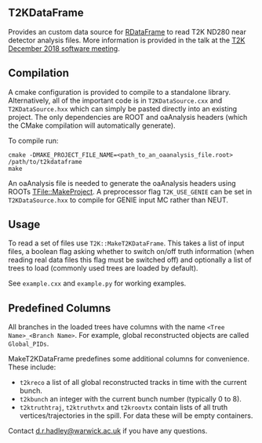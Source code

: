 ## T2KDataFrame

Provides an custom data source for [RDataFrame](https://root.cern/doc/master/classROOT_1_1RDataFrame.html) to read T2K ND280 near detector analysis files. More information is provided in the talk at the [T2K December 2018 software meeting](https://t2k.org/nd280/software/meetings/2018Meetings/swreconMeet3Dec2018/t2kdataframe).

## Compilation

A cmake configuration is provided to compile to a standalone library. Alternatively, all of the important code is in
`T2KDataSource.cxx` and `T2KDataSource.hxx` which can simply be pasted directly into an existing project.
The only dependencies are ROOT and oaAnalysis headers (which the CMake compilation will automatically generate).

To compile run:
```
cmake -DMAKE_PROJECT_FILE_NAME=<path_to_an_oaanalysis_file.root> /path/to/t2kdataframe
make
```
An oaAnalysis file is needed to generate the oaAnalysis headers using ROOTs [TFile::MakeProject](https://root.cern/doc/master/classROOT_1_1RDataFrame.html). A preprocessor flag `T2K_USE_GENIE` can be set in `T2KDataSource.hxx` to compile for GENIE input MC rather than NEUT.

## Usage

To read a set of files use `T2K::MakeT2KDataFrame`. This takes a list of input files, a boolean flag asking whether to
switch on/off truth information (when reading real data files this flag must be switched off) and optionally a list
of trees to load (commonly used trees are loaded by default).

See `example.cxx` and `example.py` for working examples.

## Predefined Columns

All branches in the loaded trees have columns with the name `<Tree Name>_<Branch Name>`. For example, global reconstructed objects are called `Global_PIDs`.

MakeT2KDataFrame predefines some additional columns for convenience. These include:

* `t2kreco` a list of all global reconstructed tracks in time with the current bunch.
* `t2kbunch` an integer with the current bunch number (typically 0 to 8).
* `t2ktruthtraj`, `t2ktruthvtx` and `t2kroovtx` contain lists of all truth vertices/trajectories in the spill. For data these will be empty containers.

Contact <d.r.hadley@warwick.ac.uk> if you have any questions.
